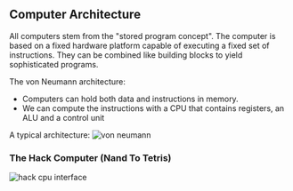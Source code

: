
## Computer Architecture

All computers stem from the "stored program concept". The computer is based on a fixed hardware platform capable of executing a fixed set of instructions. They can be combined like building blocks to yield sophisticated programs.

The von Neumann architecture:
- Computers can hold both data and instructions in memory.
- We can compute the instructions with a CPU that contains registers, an ALU and a control unit

A typical architecture:
![von neumann](https://upload.wikimedia.org/wikipedia/commons/thumb/e/e5/Von_Neumann_Architecture.svg/1200px-Von_Neumann_Architecture.svg.png)

### The Hack Computer (Nand To Tetris)

![hack cpu interface](https://blog.logancyang.com/images/cs4ds/hackcpuinput.png)

